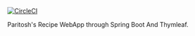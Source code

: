 [![CircleCI](https://circleci.com/gh/paritosh9423/spring-recepie.svg?style=svg)](https://circleci.com/gh/paritosh9423/spring-recepie)


Paritosh's Recipe WebApp through Spring Boot And Thymleaf.
